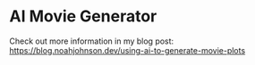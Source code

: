 # AI Movie Generator
Check out more information in my blog post: https://blog.noahjohnson.dev/using-ai-to-generate-movie-plots
